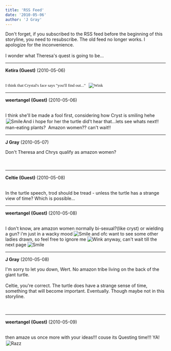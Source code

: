 ```yaml
---
title: 'RSS Feed'
date: '2010-05-06'
author: 'J Gray'
---
```


Don't forget, if you subscribed to the RSS feed before the beginning of this storyline, you need to resubscribe. The old feed no longer works. I apologize for the inconvenience.<br><br>I wonder what Theresa's quest is going to be...<br>

---
**Ketira (Guest)** (2010-05-06)

<br> <font size="2"><span style="font-family: Verdana;">I think that Crystal's face says "you'll find out..."&nbsp;&nbsp; <img src="//smilies/wink1.gif" alt="Wink" border="0"><br></span></font>

---
**weertangel (Guest)** (2010-05-06)

<br>I think she'll be made a fool first, considering how Cryst is smiling hehe<img border="0" hspace="2" alt=" Smile " vspace="2" src="//smilies/smile.gif">And i hope for her the turtle did't&nbsp;hear that...lets see whats next!! man-eating plants?&nbsp; Amazon women?? can't wait!!

---
**J Gray** (2010-05-07)

Don't Theresa and Chrys qualify as amazon women?<br><br><br>

---
**Celtie (Guest)** (2010-05-08)

<br> In the turtle speech, trod should be tread - unless the turtle has a strange view of time? Which is possible...

---
**weertangel (Guest)** (2010-05-08)

<br>I don't know, are amazon women normally bi-sexual?(like cryst) or wielding a gun? i'm just in a wacky mood <img src="//smilies/smile.gif" alt="Smile" border="0">&nbsp;and ofc want to see some other ladies drawn, so feel free to ignore me <img src="//smilies/wink1.gif" alt="Wink" border="0"> anyway, can't wait till the next page <img src="//smilies/smile.gif" alt="Smile" border="0">

---
**J Gray** (2010-05-08)

I'm sorry to let you down, Wert. No amazon tribe living on the back of the giant turtle.<br><br>Celtie, you're correct. The turtle does have a strange sense of time, something that will become important. Eventually. Though maybe not in this storyline.<br><br><br>

---
**weertangel (Guest)** (2010-05-09)

<br> then amaze us once more with your ideas!!! couse its Questing time!!! YA!<img border="0" hspace="2" alt=" Razz " vspace="2" src="//smilies/razz.gif">

